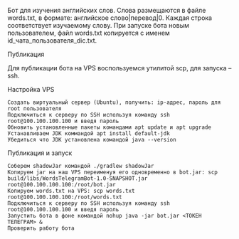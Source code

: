 Бот для изучения английских слов. Слова размещаются в файле words.txt, в формате: английское слово|перевод|0. Каждая строка соответствует изучаемому слову.
При запуске бота новым пользователем, файл words.txt копируется с именем id_чата_пользователя_dic.txt.

Публикация

Для публикации бота на VPS воспользуемся утилитой scp, для запуска – ssh.

Настройка VPS

    Создать виртуальный сервер (Ubuntu), получить: ip-адрес, пароль для root пользователя
    Подключиться к серверу по SSH используя команду ssh root@100.100.100.100 и введя пароль
    Обновить установленные пакеты командами apt update и apt upgrade
    Устанавливаем JDK коммандой apt install default-jdk
    Убедиться что JDK установлена командой java --version

Публикация и запуск

    Соберем shadowJar командой ./gradlew shadowJar
    Копируем jar на наш VPS переименуя его одновременно в bot.jar: scp build/libs/WordsTelegramBot-1.0-SNAPSHOT.jar root@100.100.100.100:/root/bot.jar
    Копируем words.txt на VPS: scp words.txt root@100.100.100.100:/root/words.txt
    Подключиться к серверу по SSH используя команду ssh root@100.100.100.100 и введя пароль
    Запустить бота в фоне командой nohup java -jar bot.jar <ТОКЕН ТЕЛЕГРАМ> &
    Проверить работу бота
